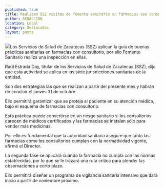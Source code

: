 ```yaml
---
published: true
title: Realizan SSZ visitas de fomento sanitario en farmacias con consultorio
author: REDACCION
location: Local
category: Destacadas
layout: posts
---
```


![](http://i.imgur.com/cJvV3Zzm.jpg)Los Servicios de Salud de Zacatecas (SSZ) aplican la guía de buenas prácticas sanitarias en farmacias con consultorio, por ello Fomento Sanitario realiza una inspección en ellas.
 
Raúl Estrada Day, titular de los Servicios de Salud de Zacatecas (SSZ), dijo que esta actividad se aplica en las siete jurisdicciones sanitarias de la entidad.
 
Son dos estrategias las que se realizan a partir del presente mes y habrán de concluir el jueves 31 de octubre.
 
Ello permitirá garantizar que se proteja al paciente en su atención médica, bajo el esquema de farmacias con consultorio.
 
Esta práctica puede convertirse en un riesgo sanitario si los consultorios carecen de médicos certificados y las farmacias se instalan sólo para vender más medicinas.
 
Por ello es fundamental que la autoridad sanitaria asegure que tanto las farmacias como los consultorios cumplan con la normatividad vigente, afirmó el Director.
 
La segunda fase se aplicará cuando la farmacia no cumpla con las normas establecidas, por lo que se le trazará una ruta crítica para atender las observaciones a corto plazo.
 
Ello permitirá diseñar un programa de vigilancia sanitaria intensivo que dará inicio a partir de noviembre próximo.
